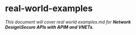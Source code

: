 # real-world-examples

_This document will cover real world examples.md for **Network Design\Secure APIs with APIM and VNETs**._
